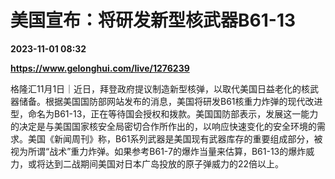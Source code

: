 # 美国宣布：将研发新型核武器B61-13

**2023-11-01 08:32**

**https://www.gelonghui.com/live/1276239**

格隆汇11月1日｜近日，拜登政府提议制造新型核弹，以取代美国日益老化的核武器储备。根据美国国防部网站发布的消息，美国将研发B61核重力炸弹的现代改进型，命名为B61-13，正在等待国会授权和拨款。美国国防部表示，发展这一能力的决定是与美国国家核安全局密切合作所作出的，以响应快速变化的安全环境的需求。美国《新闻周刊》称，B61系列武器是美国现有武器库存的重要组成部分，被视为所谓“战术”重力炸弹。如果参考B61-7的爆炸当量来估算，B61-13的爆炸威力，或将达到二战期间美国对日本广岛投放的原子弹威力的22倍以上。